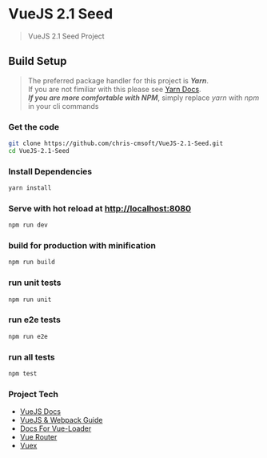 # VueJS 2.1 Seed

> VueJS 2.1 Seed Project

## Build Setup

> The preferred package handler for this project is ***Yarn***.  
> If you are not fimiliar with this please see [Yarn Docs](https://yarnpkg.com/).  
> ***If you are more comfortable with NPM***, simply replace *yarn* with *npm* in your cli commands

### Get the code
``` bash
git clone https://github.com/chris-cmsoft/VueJS-2.1-Seed.git
cd VueJS-2.1-Seed
```

### Install Dependencies
``` bash
yarn install
```

### Serve with hot reload at [http://localhost:8080](http://localhost:8080)
``` bash
npm run dev
```

### build for production with minification
``` bash
npm run build
```

### run unit tests
``` bash
npm run unit
```

### run e2e tests
``` bash
npm run e2e
```

### run all tests
``` bash
npm test
```

### Project Tech

* [VueJS Docs](https://vuejs.org/v2/guide/)
* [VueJS & Webpack Guide](http://vuejs-templates.github.io/webpack/)
* [Docs For Vue-Loader](http://vuejs.github.io/vue-loader)
* [Vue Router](http://router.vuejs.org/en/)
* [Vuex](http://vuex.vuejs.org/en/)
